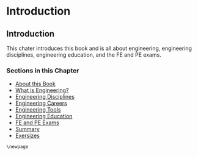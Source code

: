 # Introduction

## Introduction

This chater introduces this book and is all about engineering, engineering disciplines, engineering education, and the FE and PE exams.

### Sections in this Chapter

 * [About this Book](1.0-introduction.md)
 * [What is Engineering?](1.1-about-this-book.md)
 * [Engineering Disciplines](1.3-engineering-disciplines.md)
 * [Engineering Careers](1.4-engineering-careers.md)
 * [Engineering Tools](1.5-engineering-tools.md)
 * [Engineering Education](1.6-engineering-eduction.md)
 * [FE and PE Exams](1.7-fe-and-pe-exams.md)
 * [Summary](1.8-summary.md)
 * [Exersizes](1.9-exersizes.md)

```{raw} latex
\newpage
```
